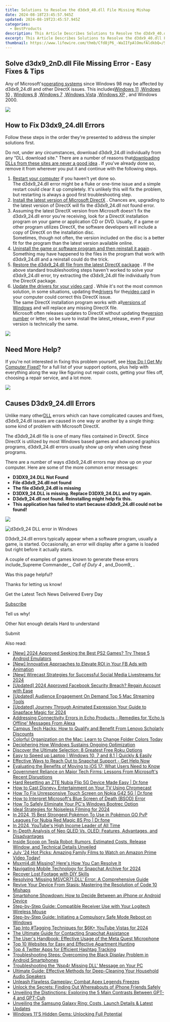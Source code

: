 ```yaml
---
title: Solutions to Resolve the d3dx9_40.dll File Missing Mishap
date: 2024-08-18T23:45:57.945Z
updated: 2024-08-19T23:45:57.945Z
categories:
  - BestProducts
description: This Article Describes Solutions to Resolve the d3dx9_40.dll File Missing Mishap
excerpt: This Article Describes Solutions to Resolve the d3dx9_40.dll File Missing Mishap
thumbnail: https://www.lifewire.com/thmb/Cfd8jP6_-WaIIfpAlOmufAldkbQ=/540x405/filters:no_upscale():max_bytes(150000):strip_icc():format(webp)/d3dx9_40-dll-error-message-b05a6ccf5c374ee1b5dbc70948c431d3.png
---
```


## Solve d3dx9_2nD.dll File Missing Error - Easy Fixes & Tips
 Any of Microsoft's[operating systems](https://www.lifewire.com/operating-systems-2625912) since Windows 98 may be affected by d3dx9\_24.dll and other DirectX issues. This includes[Windows 11](https://www.lifewire.com/windows-11-5188930) ,[Windows 10](https://www.lifewire.com/windows-10-2626217) , [Windows 8](https://www.lifewire.com/windows-8-2626235) ,[Windows 7](https://www.lifewire.com/windows-7-2626265) ,[Windows Vista](https://www.lifewire.com/windows-vista-2626311) ,[Windows XP](https://www.lifewire.com/windows-xp-2626354) , and Windows 2000.  

<!-- affiliate ads begin -->
<a href="https://store.nero.com/order/checkout.php?PRODS=22889392&QTY=1&AFFILIATE=108875&CART=1"><img src="http://webstatic.nero.com/nero2015-com-wAssets/img/affiliate/media/banner728-90eng.jpg" border="0"></a>
<!-- affiliate ads end -->
## How to Fix D3dx9\_24.dll Errors

 Follow these steps in the order they're presented to address the simpler solutions first.

 Do not, under any circumstances, download d3dx9\_24.dll individually from any "DLL download site." There are a number of reasons that[downloading DLLs from these sites are never a good idea](https://www.lifewire.com/important-reasons-not-to-download-dll-files-2624455) . If you've already done so, remove it from wherever you put it and continue with the following steps.

1. [Restart your computer](https://www.lifewire.com/how-to-reboot-a-computer-2624568) if you haven't yet done so.  
 The d3dx9\_24.dll error might be a fluke or one-time issue and a simple restart could clear it up completely. It's unlikely this will fix the problem, but restarting is always a good first troubleshooting step.
2. [Install the latest version of Microsoft DirectX](https://www.lifewire.com/how-to-download-install-directx-2624489) . Chances are, upgrading to the latest version of DirectX will fix the d3dx9\_24.dll not found error.
3. Assuming the latest DirectX version from Microsoft doesn't fix the d3dx9\_24.dll error you're receiving, look for a DirectX installation program on your game or application CD or DVD. Usually, if a game or other program utilizes DirectX, the software developers will include a copy of DirectX on the installation disc.  
 Sometimes, though not often, the version included on the disc is a better fit for the program than the latest version available online.
4. [Uninstall the game or software program and then reinstall it again](https://www.lifewire.com/what-is-the-proper-way-to-reinstall-a-software-program-2624478) . Something may have happened to the files in the program that work with d3dx9\_24.dll and a reinstall could do the trick.
5. [Restore the d3dx9_24.dll file from the latest DirectX package](https://www.lifewire.com/how-to-restore-a-missing-directx-dll-file-2624516) . If the above standard troubleshooting steps haven't worked to solve your d3dx9\_24.dll error, try extracting the d3dx9\_24.dll file individually from the DirectX package.
6. [Update the drivers for your video card](https://www.lifewire.com/how-to-update-drivers-in-windows-2619214) . While it's not the most common solution, in some situations, updating the[drivers](https://www.lifewire.com/what-is-a-device-driver-2625796) for the[video card](https://www.lifewire.com/what-is-a-video-card-2618161) in your computer could correct this DirectX issue.  
 The same DirectX installation program works with all[versions of Windows](https://www.lifewire.com/what-version-of-windows-do-i-have-2624927) and will replace any missing DirectX file.  
 Microsoft often releases updates to DirectX without updating the[version number](https://www.lifewire.com/version-number-2626043) or letter, so be sure to install the latest_release_ even if your version is technically the same.

<!-- affiliate ads begin -->
<a href="https://store.movavi.com/affiliate.php?ACCOUNT=MOVAVI&AFFILIATE=108875&PATH=https%3A%2F%2Fwww.movavi.com%3FAFFILIATE%3D108875%26RESOURCE%3DMovavi%2BVideo%2BConverter%2BBox"><img src="https://mcusercontent.com/0885a03ded3d480dca9287f12/images/8020c1dc-518e-3bdf-6e7b-e6d1bdf1597b.jpg" border="0"></a>
<!-- affiliate ads end -->
## Need More Help?

 If you're not interested in fixing this problem yourself, see [How Do I Get My Computer Fixed?](https://www.lifewire.com/how-do-i-get-my-computer-fixed-2625167) for a full list of your support options, plus help with everything along the way like figuring out repair costs, getting your files off, choosing a repair service, and a lot more.

<!-- affiliate ads begin -->
<a href="https://shop.systoolsgroup.com/affiliate.php?ACCOUNT=SYSTOOBY&AFFILIATE=108875&PATH=https%3A%2F%2Fwww.systoolsgroup.com%3FAFFILIATE%3D108875%26RESOURCE%3D%2BSysTools%2BPDF%2BUnlocker"><img src="https://www.systoolsgroup.com/box/pdf-unlocker.png" border="0"></a>
<!-- affiliate ads end -->
## Causes D3dx9\_24.dll Errors

 Unlike many other[DLL](https://www.lifewire.com/what-is-a-dll-file-2625852) errors which can have complicated causes and fixes, d3dx9\_24.dll issues are caused in one way or another by a single thing: some kind of problem with Microsoft DirectX.

 The d3dx9\_24.dll file is one of many files contained in DirectX. Since DirectX is utilized by most Windows based games and advanced graphics programs, d3dx9\_24.dll errors usually show up only when using these programs.

 There are a number of ways d3dx9\_24.dll errors may show up on your computer. Here are some of the more common error messages:

* **D3DX9\_24.DLL Not Found**
* **File d3dx9\_24.dll not found**
* **The file d3dx9\_24.dll is missing**
* **D3DX9\_24.DLL is missing. Replace D3DX9\_24.DLL and try again.**
* **D3dx9\_24.dll not found. Reinstalling might help fix this.**
* **This application has failed to start because d3dx9\_24.dll could not be found!**

<!-- affiliate ads begin -->
<a href="https://secure.2checkout.com/order/checkout.php?PRODS=35038891&QTY=1&AFFILIATE=108875&CART=1"><img src="https://www.dupinout.com/wp-content/uploads/2021/12/DupInOut-New-Duplicate-Scan-Tab.png" border="0"></a>
<!-- affiliate ads end -->
![d3dx9_24 DLL error in Windows](https://www.lifewire.com/thmb/UCN8-oEEq1fIU85duf1gVxB4eyI=/1500x0/filters:no_upscale():max_bytes(150000):strip_icc():format(webp)/d3dx9_24-dll-error-message-a72e26e96946429abb7c821f2763b399.png)

 D3dx9\_24.dll errors typically appear when a software program, usually a game, is started. Occasionally, an error will display after a game is loaded but right before it actually starts.

 A couple of examples of games known to generate these errors include_Supreme Commander,_ _Call of Duty 4_ , and_Doom9_ .

Was this page helpful?

Thanks for letting us know!

 Get the Latest Tech News Delivered Every Day

[Subscribe](https://www.lifewire.com/#)

Tell us why!

 Other  Not enough details  Hard to understand

 Submit

<ins class="adsbygoogle"
     style="display:block"
     data-ad-format="autorelaxed"
     data-ad-client="ca-pub-7571918770474297"
     data-ad-slot="1223367746"></ins>



<ins class="adsbygoogle"
     style="display:block"
     data-ad-client="ca-pub-7571918770474297"
     data-ad-slot="8358498916"
     data-ad-format="auto"
     data-full-width-responsive="true"></ins>

<span class="atpl-alsoreadstyle">Also read:</span>
<div><ul>
<li><a href="https://video-screen-grab.techidaily.com/new-2024-approved-seeking-the-best-ps2-games-try-these-5-android-emulators/"><u>[New] 2024 Approved  Seeking the Best PS2 Games? Try These 5 Android Emulators</u></a></li>
<li><a href="https://facebook-video-recording.techidaily.com/new-innovative-approaches-to-elevate-roi-in-your-fb-ads-with-animation/"><u>[New] Innovative Approaches to Elevate ROI in Your FB Ads with Animation</u></a></li>
<li><a href="https://facebook-video-content.techidaily.com/new-wirecast-strategies-for-successful-social-media-livestreams-for-2024/"><u>[New] Wirecast Strategies for Successful Social Media Livestreams for 2024</u></a></li>
<li><a href="https://facebook-video-files.techidaily.com/updated-2024-approved-facebook-security-breach-regain-account-with-ease/"><u>[Updated] 2024 Approved  Facebook Security Breach? Regain Account with Ease</u></a></li>
<li><a href="https://extra-tips.techidaily.com/updated-audience-engagement-on-demand-top-5-mac-streaming-tools/"><u>[Updated] Audience Engagement On Demand  Top 5 Mac Streaming Tools</u></a></li>
<li><a href="https://snapchat-videos.techidaily.com/updated-journey-through-animated-expression-your-guide-to-snapface-magic-for-2024/"><u>[Updated] Journey Through Animated Expression  Your Guide to Snapface Magic for 2024</u></a></li>
<li><a href="https://tech-renaissance.techidaily.com/addressing-connectivity-errors-in-echo-products-remedies-for-echo-is-offline-messages-from-alexa/"><u>Addressing Connectivity Errors in Echo Products - Remedies for 'Echo Is Offline' Messages From Alexa</u></a></li>
<li><a href="https://tech-renaissance.techidaily.com/campus-tech-hacks-how-to-qualify-and-benefit-from-lenovo-scholarly-discounts/"><u>Campus Tech Hacks: How to Qualify and Benefit From Lenovo Scholarly Discounts</u></a></li>
<li><a href="https://tech-renaissance.techidaily.com/1722862616590-colorful-organization-on-the-mac-learn-to-change-folder-colors-today/"><u>Colorful Organization on the Mac: Learn to Change Folder Colors Today</u></a></li>
<li><a href="https://windows11.techidaily.com/deciphering-how-windows-sustains-ongoing-optimization/"><u>Deciphering How Windows Sustains Ongoing Optimization</u></a></li>
<li><a href="https://tech-renaissance.techidaily.com/discover-the-ultimate-selection-8-greatest-free-roku-options/"><u>Discover the Ultimate Selection: 8 Greatest Free Roku Options</u></a></li>
<li><a href="https://tech-haven.techidaily.com/easy-to-speed-up-laptop-windows-10-7-and-81-quickly-and-easily/"><u>Easy to Speed up Laptop | Windows 10, 7 and 8.1 | Quickly & Easily</u></a></li>
<li><a href="https://tech-renaissance.techidaily.com/effective-ways-to-reach-out-to-snapchat-support-get-help-now/"><u>Effective Ways to Reach Out to Snapchat Support - Get Help Now</u></a></li>
<li><a href="https://tech-renaissance.techidaily.com/evaluating-the-benefits-of-moving-to-ios-17-what-users-need-to-know/"><u>Evaluating the Benefits of Moving to iOS 17: What Users Need to Know</u></a></li>
<li><a href="https://tech-renaissance.techidaily.com/government-reliance-on-major-tech-firms-lessons-from-microsofts-recent-disruptions/"><u>Government Reliance on Major Tech Firms: Lessons From Microsoft's Recent Disruptions</u></a></li>
<li><a href="https://techidaily.com/hard-resetting-an-zte-nubia-flip-5g-device-made-easy-drfone-by-drfone-reset-android-reset-android/"><u>Hard Resetting an ZTE Nubia Flip 5G Device Made Easy | Dr.fone</u></a></li>
<li><a href="https://tech-renaissance.techidaily.com/how-to-cast-disneyplus-entertainment-on-your-tv-using-chromecast/"><u>How to Cast Disney+ Entertainment on Your TV Using Chromecast</u></a></li>
<li><a href="https://howto.techidaily.com/how-to-fix-unresponsive-touch-screen-on-nokia-g42-5g-drfone-by-drfone-fix-android-problems-fix-android-problems/"><u>How To Fix Unresponsive Touch Screen on Nokia G42 5G | Dr.fone</u></a></li>
<li><a href="https://tech-renaissance.techidaily.com/how-to-interpret-microsofts-blue-screen-of-death-bsod-error/"><u>How to Interpret Microsoft's Blue Screen of Death (BSOD) Error</u></a></li>
<li><a href="https://tech-renaissance.techidaily.com/how-to-safely-eliminate-your-pcs-windows-bootrec-option/"><u>How To Safely Eliminate Your PC's Windows Bootrec Option</u></a></li>
<li><a href="https://screen-capture.techidaily.com/ideal-strategies-for-noiseless-filming-for-2024/"><u>Ideal Strategies for Noiseless Filming for 2024</u></a></li>
<li><a href="https://pokemon-go-android.techidaily.com/in-2024-15-best-strongest-pokemon-to-use-in-pokemon-go-pvp-leagues-for-nubia-red-magic-8s-pro-drfone-by-drfone-virtual-android/"><u>In 2024, 15 Best Strongest Pokémon To Use in Pokémon GO PvP Leagues For Nubia Red Magic 8S Pro | Dr.fone</u></a></li>
<li><a href="https://facebook-video-footage.techidaily.com/in-2024-youtubes-high-income-leader-of-all-time/"><u>In 2024, YouTube's High Income Leader of All Time</u></a></li>
<li><a href="https://tech-renaissance.techidaily.com/in-depth-analysis-of-neo-qled-vs-oled-features-advantages-and-disadvantages/"><u>In-Depth Analysis of Neo QLED Vs. OLED: Features, Advantages, and Disadvantages</u></a></li>
<li><a href="https://tech-renaissance.techidaily.com/inside-scoop-on-tesla-robot-rumors-estimated-costs-release-window-and-technical-details-unveiled/"><u>Inside Scoop on Tesla Robot: Rumors, Estimated Costs, Release Window, and Technical Details Unveiled</u></a></li>
<li><a href="https://tech-renaissance.techidaily.com/july-24-hot-picks-amazing-family-films-to-watch-on-amazon-prime-video-today/"><u>July '24 Hot Picks: Amazing Family Films to Watch on Amazon Prime Video Today!</u></a></li>
<li><a href="https://tech-renaissance.techidaily.com/msxml4dll-missing-heres-how-you-can-resolve-it/"><u>Msxml4.dll Missing? Here's How You Can Resolve It</u></a></li>
<li><a href="https://snapchat-videos.techidaily.com/navigating-mobile-technology-for-snapchat-archive-for-2024/"><u>Navigating Mobile Technology for Snapchat Archive for 2024</u></a></li>
<li><a href="https://data-wizards.techidaily.com/recover-lost-footage-with-diy-skills/"><u>Recover Lost Footage with DIY Skills</u></a></li>
<li><a href="https://tech-renaissance.techidaily.com/resolving-missing-msvcr71dll-error-a-comprehensive-guide/"><u>Resolving 'Missing MSVCR71.DLL' Error: A Comprehensive Guide</u></a></li>
<li><a href="https://tech-renaissance.techidaily.com/revive-your-device-from-stasis-mastering-the-resolution-of-code-10-mishaps/"><u>Revive Your Device From Stasis: Mastering the Resolution of Code 10 Mishaps</u></a></li>
<li><a href="https://tech-renaissance.techidaily.com/smartphone-showdown-how-to-decide-between-an-iphone-or-android-device/"><u>Smartphone Showdown: How to Decide Between an iPhone or Android Device</u></a></li>
<li><a href="https://tech-renaissance.techidaily.com/step-by-step-guide-compatible-receiver-use-with-your-logitech-wireless-mouse/"><u>Step-by-Step Guide: Compatible Receiver Use with Your Logitech Wireless Mouse</u></a></li>
<li><a href="https://tech-renaissance.techidaily.com/step-by-step-guide-initiating-a-compulsory-safe-mode-reboot-on-windows/"><u>Step-by-Step Guide: Initiating a Compulsory Safe Mode Reboot on Windows</u></a></li>
<li><a href="https://facebook-video-footage.techidaily.com/tap-into-tagging-techniques-for-6kplus-youtube-vistas-for-2024/"><u>Tap Into #Tagging Techniques for $6K+ YouTube Vistas for 2024</u></a></li>
<li><a href="https://tech-renaissance.techidaily.com/the-ultimate-guide-for-contacting-snapchat-assistance/"><u>The Ultimate Guide for Contacting Snapchat Assistance</u></a></li>
<li><a href="https://tech-renaissance.techidaily.com/the-users-handbook-effective-usage-of-the-meta-quest-microphone/"><u>The User's Handbook: Effective Usage of the Meta Quest Microphone</u></a></li>
<li><a href="https://tech-renaissance.techidaily.com/top-10-websites-for-easy-and-effective-apartment-hunting/"><u>Top 10 Websites for Easy and Effective Apartment Hunting</u></a></li>
<li><a href="https://tech-renaissance.techidaily.com/top-4-twitter-apps-for-efficient-hashtag-tracking/"><u>Top 4 Twitter Apps for Efficient Hashtag Tracking</u></a></li>
<li><a href="https://tech-renaissance.techidaily.com/troubleshooting-steps-overcoming-the-black-display-problem-in-android-smartphones/"><u>Troubleshooting Steps: Overcoming the Black Display Problem in Android Smartphones</u></a></li>
<li><a href="https://tech-renaissance.techidaily.com/troubleshooting-the-nsp4r-missing-dll-message-on-your-pc/"><u>Troubleshooting the 'Nsp4r Missing DLL' Message on Your PC</u></a></li>
<li><a href="https://tech-renaissance.techidaily.com/ultimate-guide-effective-methods-for-deep-cleaning-your-household-audio-speakers/"><u>Ultimate Guide: Effective Methods for Deep-Cleaning Your Household Audio Speakers</u></a></li>
<li><a href="https://win11-tips.techidaily.com/unleash-flawless-gameplay-combat-apex-legends-freezes/"><u>Unleash Flawless Gameplay: Combat Apex Legends Freezes</u></a></li>
<li><a href="https://tech-renaissance.techidaily.com/unlock-the-secrets-finding-out-whereabouts-of-iphone-friends-safely/"><u>Unlock the Secrets: Finding Out Whereabouts of iPhone Friends Safely</u></a></li>
<li><a href="https://tech-hub.techidaily.com/1722169484145-unveiling-the-distinctions-exploring-the-5-main-contrasts-between-gpt-4-and-gpt-cuh/"><u>Unveiling the Distinctions: Exploring the 5 Main Contrasts Between GPT-4 and GPT-Cuh</u></a></li>
<li><a href="https://tech-renaissance.techidaily.com/unveiling-the-samsung-galaxy-ring-costs-launch-details-and-latest-updates/"><u>Unveiling the Samsung Galaxy Ring: Costs, Launch Details & Latest Updates</u></a></li>
<li><a href="https://win11.techidaily.com/windows-11s-hidden-gems-unlocking-full-potential/"><u>Windows 11'S Hidden Gems: Unlocking Full Potential</u></a></li>
</ul></div>
